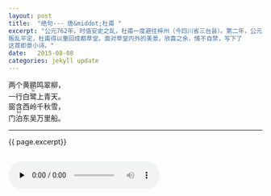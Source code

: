 ```yaml
---
layout: post
title:  "绝句--- 唐&middot;杜甫 "
excerpt: "公元762年，时值安史之乱，杜甫一度避往梓州（今四川省三台县）。第二年，公元763年，
叛乱平定，杜甫得以重回成都草堂。面对草堂内外的美景，欣喜之余，情不自禁，写下了
这首即景小诗。" 
date:   2015-08-08
categories: jekyll update
--- 
```


两个黄鹂鸣翠柳，  
一行白<ruby>鹭<rt>lù</rt></ruby>上青天。  
窗含西岭千秋雪，  
门<ruby>泊<rt>bó</rt></ruby>东吴万里船。

---
{{ page.excerpt}}

<br>
<audio controls preload="none">
  <source src="{{ site.url }}/audio/dufu_liangge.m4a" type="audio/mpeg">
</audio>